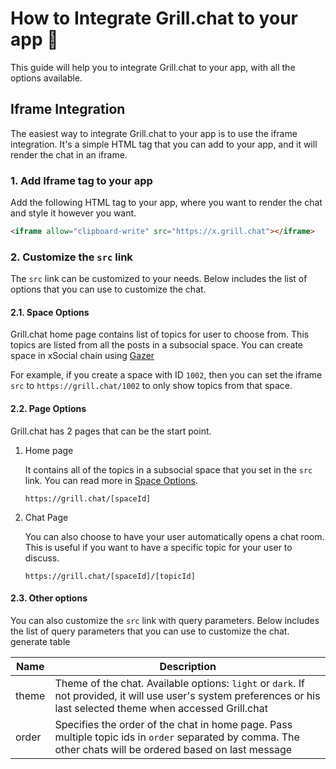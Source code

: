 # How to Integrate Grill.chat to your app 🤝

This guide will help you to integrate Grill.chat to your app, with all the options available.

## Iframe Integration

The easiest way to integrate Grill.chat to your app is to use the iframe integration. It's a simple HTML tag that you can add to your app, and it will render the chat in an iframe.

### 1. Add Iframe tag to your app

Add the following HTML tag to your app, where you want to render the chat and style it however you want.

```html
<iframe allow="clipboard-write" src="https://x.grill.chat"></iframe>
```

### 2. Customize the `src` link

The `src` link can be customized to your needs. Below includes the list of options that you can use to customize the chat.

#### 2.1. Space Options

Grill.chat home page contains list of topics for user to choose from. This topics are listed from all the posts in a subsocial space. You can create space in xSocial chain using [Gazer](https://x.gazer.app/)

For example, if you create a space with ID `1002`, then you can set the iframe `src` to `https://grill.chat/1002` to only show topics from that space.

#### 2.2. Page Options

Grill.chat has 2 pages that can be the start point.

1. Home page

   It contains all of the topics in a subsocial space that you set in the `src` link. You can read more in [Space Options](#21-space-options).

   ```
   https://grill.chat/[spaceId]
   ```

2. Chat Page

   You can also choose to have your user automatically opens a chat room. This is useful if you want to have a specific topic for your user to discuss.

   ```
   https://grill.chat/[spaceId]/[topicId]
   ```

#### 2.3. Other options

You can also customize the `src` link with query parameters. Below includes the list of query parameters that you can use to customize the chat.
generate table

| Name  | Description                                                                                                                                                         |
| ----- | ------------------------------------------------------------------------------------------------------------------------------------------------------------------- |
| theme | Theme of the chat. Available options: `light` or `dark`. If not provided, it will use user's system preferences or his last selected theme when accessed Grill.chat |
| order | Specifies the order of the chat in home page. Pass multiple topic ids in `order` separated by comma. The other chats will be ordered based on last message          |
